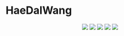 # HaeDalWang
<div align="center">
<img src="https://img.shields.io/badge/Kubernetes-gray?style=plastic&logo=kubernetes&logoColor=326CE5"/>
<img src="https://img.shields.io/badge/EKS-gray?style=plastic&logo=amazoneks&logoColor=FF9900"/>
<img src="https://img.shields.io/badge/Docker-gray?style=plastic&logo=docker&logoColor=2496ED"/>
<img src="https://img.shields.io/badge/Ansible-gray?style=plastic&logo=ansible&logoColor=EE0000"/>
<img src="https://img.shields.io/badge/Terraform-gray?style=plastic&logo=terraform&logoColor=7B42BC"/>
  
</div>
